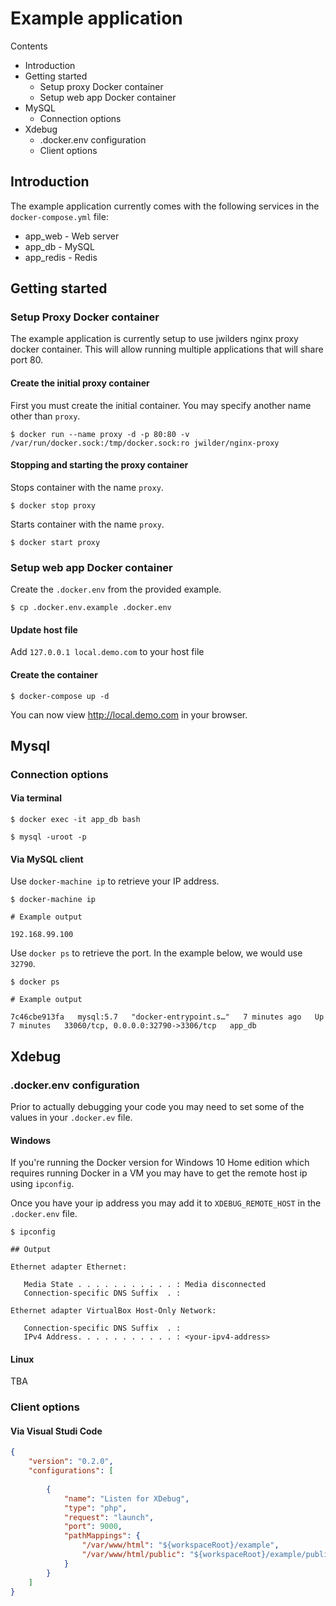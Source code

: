 # Example application

Contents

* Introduction
* Getting started
    * Setup proxy Docker container
    * Setup web app Docker container
* MySQL
    * Connection options
* Xdebug
    * .docker.env configuration
    * Client options

## Introduction

The example application currently comes with the following services in the `docker-compose.yml` file:

* app_web - Web server
* app_db - MySQL
* app_redis - Redis

## Getting started

### Setup Proxy Docker container

The example application is currently setup to use jwilders nginx proxy docker container. This will allow running multiple applications that will share port 80.

#### Create the initial proxy container

First you must create the initial container. You may specify another name other than `proxy`.

```
$ docker run --name proxy -d -p 80:80 -v /var/run/docker.sock:/tmp/docker.sock:ro jwilder/nginx-proxy
````

#### Stopping and starting the proxy container

Stops container with the name `proxy`.

```
$ docker stop proxy
```

Starts container with the name `proxy`.

```
$ docker start proxy
```

### Setup web app Docker container

Create the `.docker.env` from the provided example.

```
$ cp .docker.env.example .docker.env
```

#### Update host file

Add `127.0.0.1 local.demo.com` to your host file

#### Create the container

```
$ docker-compose up -d
```

You can now view http://local.demo.com in your browser.

## Mysql

### Connection options

#### Via terminal

```
$ docker exec -it app_db bash
```

```
$ mysql -uroot -p
```

#### Via MySQL client

Use `docker-machine ip` to retrieve your IP address.

```
$ docker-machine ip
```
```
# Example output

192.168.99.100
```

Use `docker ps` to retrieve the port. In the example below, we would use `32790`.

```
$ docker ps
```
```
# Example output

7c46cbe913fa   mysql:5.7   "docker-entrypoint.s…"   7 minutes ago   Up 7 minutes   33060/tcp, 0.0.0.0:32790->3306/tcp   app_db
```

## Xdebug

### .docker.env configuration

Prior to actually debugging your code you may need to set some of the values in your `.docker.ev` file.

#### Windows

If you're running the Docker version for Windows 10 Home edition which requires running Docker in a VM you may have to get the remote host ip using `ipconfig`.

Once you have your ip address you may add it to `XDEBUG_REMOTE_HOST` in the `.docker.env` file.

```
$ ipconfig
```
```
## Output

Ethernet adapter Ethernet:

   Media State . . . . . . . . . . . : Media disconnected
   Connection-specific DNS Suffix  . :

Ethernet adapter VirtualBox Host-Only Network:

   Connection-specific DNS Suffix  . :
   IPv4 Address. . . . . . . . . . . : <your-ipv4-address>
```

#### Linux

TBA

### Client options

#### Via Visual Studi Code

```json
{
    "version": "0.2.0",
    "configurations": [
    
        {
            "name": "Listen for XDebug",
            "type": "php",
            "request": "launch",
            "port": 9000,
            "pathMappings": {
                "/var/www/html": "${workspaceRoot}/example",
                "/var/www/html/public": "${workspaceRoot}/example/public"
            }
        }
    ]
}
```
